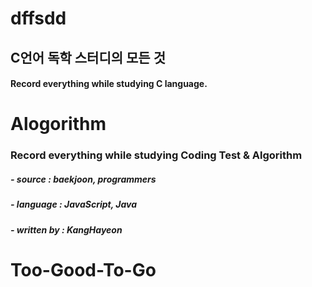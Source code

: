 # dffsdd
## C언어 독학 스터디의 모든 것
#### Record everything while studying C language.
# Alogorithm
### Record everything while studying Coding Test & Algorithm
##### - source : baekjoon, programmers
##### - language : JavaScript, Java
##### - written by : KangHayeon
# Too-Good-To-Go
